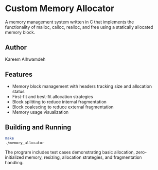# Custom Memory Allocator

A memory management system written in C that implements the functionality of malloc, calloc, realloc, and free using a statically allocated memory block.

## Author

Kareem Alhwamdeh

## Features

- Memory block management with headers tracking size and allocation status
- First-fit and best-fit allocation strategies
- Block splitting to reduce internal fragmentation
- Block coalescing to reduce external fragmentation
- Memory usage visualization

## Building and Running

```bash
make
./memory_allocator
```

The program includes test cases demonstrating basic allocation, zero-initialized memory, resizing, allocation strategies, and fragmentation handling.
